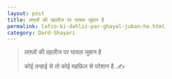 ```yaml
---
layout: post
title: लफ़्ज़ों की दहलीज पर घायल जुबान है
permalink: lafzo-ki-dahliz-par-ghayal-juban-he.html
category: Dard-Shayari
---
```

> लफ़्ज़ों की दहलीज पर घायल जुबान है
> 
> कोई तन्हाई से तो कोई महफ़िल से परेशान है..✍️

